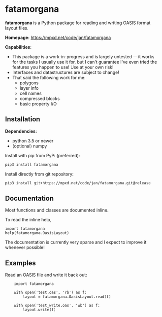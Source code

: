 # fatamorgana

**fatamorgana** is a Python package for reading and writing OASIS format layout files.

**Homepage:** https://mpxd.net/code/jan/fatamorgana

**Capabilities:**
* This package is a work-in-progress and is largely untested -- it works for
    the tasks I usually use it for, but I can't guarantee I've even
    tried the features you happen to use! Use at your own risk!
* Interfaces and datastructures are subject to change!
* That said the following work for me:
    - polygons
    - layer info
    - cell names
    - compressed blocks
    - basic property I/O


## Installation

**Dependencies:**
* python 3.5 or newer
* (optional) numpy


Install with pip from PyPi (preferred):
```bash
pip3 install fatamorgana
```

Install directly from git repository:
```bash
pip3 install git+https://mpxd.net/code/jan/fatamorgana.git@release
```

## Documentation
Most functions and classes are documented inline.

To read the inline help,
```python3
import fatamorgana
help(fatamorgana.OasisLayout)
```
The documentation is currently very sparse and I expect to improve it whenever possible!


## Examples

Read an OASIS file and write it back out:
```python3
    import fatamorgana

    with open('test.oas', 'rb') as f:
        layout = fatamorgana.OasisLayout.read(f)

    with open('test_write.oas', 'wb') as f:
        layout.write(f)
```
